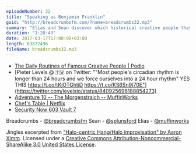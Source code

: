 ```yaml
---
episodeNumber: 32
title: "Speaking as Benjamin Franklin"
guid: "http://breadcrumbsfm.com/?name=breadcrumbs32.mp3"
summary: "Elias and Sean discover which historical creative people they are and then talk about sleep schedules and daily routines."
duration: "1:28:43"
date: 2017-03-17T17:00:00+03:00
length: 63872496
fileName: breadcrumbs32.mp3
---
```


- [The Daily Routines of Famous Creative People | Podio](https://podio.com/site/creative-routines)
- [Pieter Levels @ 🇹🇼 on Twitter: ""Most people's circadian rhythm is longer than 24 hours and we force ourselves into a 24 hour rhythm" YES THIS https://t.co/tKjOTGhtiD https://t.co/KS6Sn9I70E"](https://twitter.com/levelsio/status/840925696188854273)
- [ Adventure 10 -- The Morgenstraich -- MuffinWorks](http://www.muffin.works/blog/2017/03/10/adventure-10-the-morgenstraich/)
- [Chef's Table | Netflix](https://www.netflix.com/title/80007945?s=i)
- [Security Now 603 Vault 7](https://twit.tv/shows/security-now/episodes/603?autostart=false)

Breadcrumbs - [@breadcrumbsfm](https://twitter.com/breadcrumbsfm) Sean - [@splunsford](https://twitter.com/splunsford) Elias - [@muffinworks](https://twitter.com/muffinworks)

Jingles excerpted from [ "Halo-centric Hang/Halo improvisation" by Aaron Ximm](http://freemusicarchive.org/music/aaron_ximm/handpans_and_the_hang/). Licensed under a [Creative Commons Attribution-Noncommercial-ShareAlike 3.0 United States License](http://creativecommons.org/licenses/by-nc-sa/3.0/us/).